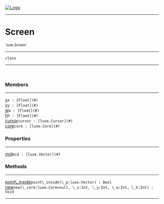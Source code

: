 
[![Logo](../../images/logo.png)](../../api/index.html)

---



<h1>Screen</h1>
<small>`luxe.Screen`</small>



---

`class`

---

&nbsp;
&nbsp;



<h3>Members</h3> <hr/><span class="member apipage">
                <a name="x"><a class="lift" href="#x">x</a></a><code class="signature apipage">x : [Float](#)</code><br/></span>
            <span class="small_desc_flat"></span><span class="member apipage">
                <a name="y"><a class="lift" href="#y">y</a></a><code class="signature apipage">y : [Float](#)</code><br/></span>
            <span class="small_desc_flat"></span><span class="member apipage">
                <a name="w"><a class="lift" href="#w">w</a></a><code class="signature apipage">w : [Float](#)</code><br/></span>
            <span class="small_desc_flat"></span><span class="member apipage">
                <a name="h"><a class="lift" href="#h">h</a></a><code class="signature apipage">h : [Float](#)</code><br/></span>
            <span class="small_desc_flat"></span><span class="member apipage">
                <a name="cursor"><a class="lift" href="#cursor">cursor</a></a><code class="signature apipage">cursor : [luxe.Cursor](#)</code><br/></span>
            <span class="small_desc_flat"></span><span class="member apipage">
                <a name="core"><a class="lift" href="#core">core</a></a><code class="signature apipage">core : [luxe.Core](#)</code><br/></span>
            <span class="small_desc_flat"></span>



<h3>Properties</h3> <hr/><span class="member apipage">
                <a name="mid"><a class="lift" href="#mid">mid</a></a><code class="signature apipage">mid : [luxe.Vector](#)</code><br/></span>
            <span class="small_desc_flat"></span>



<h3>Methods</h3> <hr/><span class="method apipage">
            <a name="point_inside"><a class="lift" href="#point_inside">point\_inside</a></a><code class="signature apipage">point\_inside(\_p:luxe.Vector<span></span>) : Bool</code><br/><span class="small_desc_flat"></span>
        </span>
    <span class="method apipage">
            <a name="new"><a class="lift" href="#new">new</a></a><code class="signature apipage">new(\_core:luxe.Core<span>=null</span>, \_x:Int<span></span>, \_y:Int<span></span>, \_w:Int<span></span>, \_h:Int<span></span>) : Void</code><br/><span class="small_desc_flat"></span>
        </span>
    





---

&nbsp;
&nbsp;
&nbsp;
&nbsp;